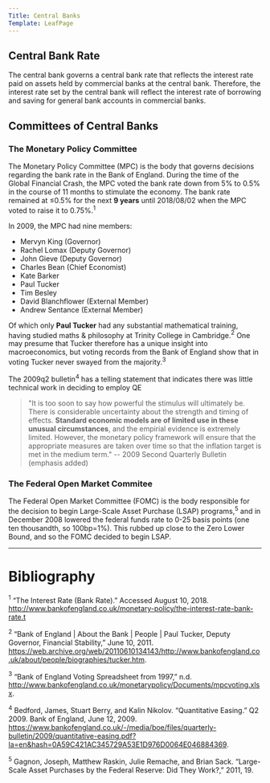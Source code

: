 ```yaml
---
Title: Central Banks
Template: LeafPage
---
```


## Central Bank Rate

The central bank governs a central bank rate that reflects the interest rate paid on assets held by commercial banks at the central bank. Therefore, the interest rate set by the central bank will reflect the interest rate of borrowing and saving for general bank accounts in commercial banks.

## Committees of Central Banks

### The Monetary Policy Committee

The Monetary Policy Committee (MPC) is the body that governs decisions regarding the bank rate in the Bank of England. During the time of the Global Financial Crash, the MPC voted the bank rate down from 5% to 0.5% in the course of 11 months to stimulate the economy. The bank rate remained at $\leq$0.5% for the next **9 years** until 2018/08/02 when the MPC voted to raise it to 0.75%.$^1$

In 2009, the MPC had nine members:

* Mervyn King (Governor)
* Rachel Lomax (Deputy Governor)
* John Gieve (Deputy Governor)
* Charles Bean (Chief Economist)
* Kate Barker
* Paul Tucker
* Tim Besley
* David Blanchflower (External Member)
* Andrew Sentance (External Member)

Of which only **Paul Tucker** had any substantial mathematical training, having studied maths & philosophy at Trinity College in Cambridge.$^2$ One may presume that Tucker therefore has a unique insight into macroeconomics, but voting records from the Bank of England show that in voting Tucker never swayed from the majority.$^3$

The 2009q2 bulletin$^4$ has a telling statement that indicates there was little technical work in deciding to employ QE

 > "It is too soon to say how powerful the stimulus will ultimately be. There is considerable uncertainty about the strength and timing of effects. **Standard economic models are of limited use in these unusual circumstances**, and the empirial evidence is extremely limited. However, the monetary policy framework will ensure that the appropriate measures are taken over time so that the inflation target is met in the medium term."
-- 2009 Second Quarterly Bulletin (emphasis added)

### The Federal Open Market Commitee

The Federal Open Market Committee (FOMC) is the body responsible for the decision to begin Large-Scale Asset Purchase (LSAP) programs,$^5$ and in December 2008 lowered the federal funds rate to 0-25 basis points (one ten thousandth, so 100bp=1%). This rubbed up close to the Zero Lower Bound, and so the FOMC decided to begin LSAP.

---
# Bibliography
$^1$ “The Interest Rate (Bank Rate).” Accessed August 10, 2018. http://www.bankofengland.co.uk/monetary-policy/the-interest-rate-bank-rate.t

$^2$ “Bank of England | About the Bank | People | Paul Tucker, Deputy Governor, Financial Stability,” June 10, 2011. https://web.archive.org/web/20110610134143/http://www.bankofengland.co.uk/about/people/biographies/tucker.htm.

$^3$ “Bank of England Voting Spreadsheet from 1997,” n.d. http://www.bankofengland.co.uk/monetarypolicy/Documents/mpcvoting.xlsx.

$^4$ Bedford, James, Stuart Berry, and Kalin Nikolov. “Quantitative Easing.” Q2 2009. Bank of England, June 12, 2009. https://www.bankofengland.co.uk/-/media/boe/files/quarterly-bulletin/2009/quantitative-easing.pdf?la=en&hash=0A59C421AC345729A53E1D976D0064E046884369.

$^5$ Gagnon, Joseph, Matthew Raskin, Julie Remache, and Brian Sack. “Large-Scale Asset Purchases by the Federal Reserve: Did They Work?,” 2011, 19.
